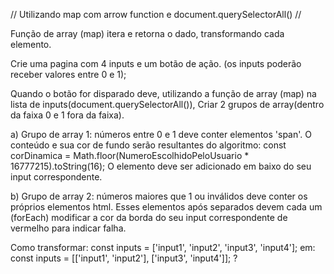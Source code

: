 // Utilizando map com arrow function e document.querySelectorAll() //

Função de array (map) itera e retorna o dado, transformando cada elemento.

Crie uma pagina com 4 inputs e um botão de ação.
(os inputs poderão receber valores entre 0 e 1);

Quando o botão for disparado deve, utilizando a função de array (map) na lista de inputs(document.querySelectorAll()),
Criar 2 grupos de array(dentro da faixa 0 e 1 fora da faixa).

a) Grupo de array 1: números entre 0 e 1 deve conter elementos 'span'.
O conteúdo e sua cor de fundo serão resultantes do algoritmo:
const corDinamica = Math.floor(NumeroEscolhidoPeloUsuario * 16777215).toString(16);
O elemento deve ser adicionado em baixo do seu input correspondente.

b) Grupo de array 2: números maiores que 1 ou inválidos deve conter os próprios elementos html.
Esses elementos após separados devem cada um (forEach) modificar a cor da borda do seu input correspondente de
vermelho para indicar falha.

Como transformar:
const inputs = ['input1', 'input2', 'input3', 'input4'];
em: const inputs = [['input1', 'input2'], ['input3', 'input4']]; ?


